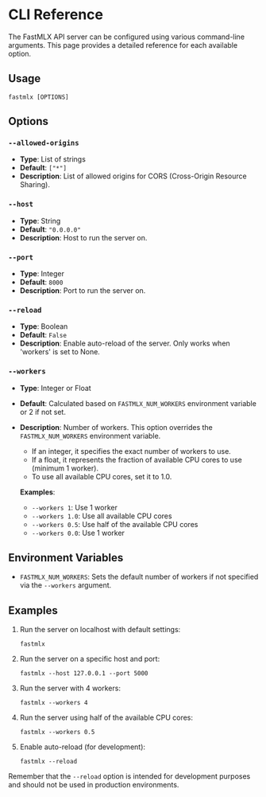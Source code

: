 # CLI Reference

The FastMLX API server can be configured using various command-line arguments. This page provides a detailed reference for each available option.

## Usage

```
fastmlx [OPTIONS]
```

## Options

### `--allowed-origins`

- **Type**: List of strings
- **Default**: `["*"]`
- **Description**: List of allowed origins for CORS (Cross-Origin Resource Sharing).

### `--host`

- **Type**: String
- **Default**: `"0.0.0.0"`
- **Description**: Host to run the server on.

### `--port`

- **Type**: Integer
- **Default**: `8000`
- **Description**: Port to run the server on.

### `--reload`

- **Type**: Boolean
- **Default**: `False`
- **Description**: Enable auto-reload of the server. Only works when 'workers' is set to None.

### `--workers`

- **Type**: Integer or Float
- **Default**: Calculated based on `FASTMLX_NUM_WORKERS` environment variable or 2 if not set.
- **Description**: Number of workers. This option overrides the `FASTMLX_NUM_WORKERS` environment variable.

  - If an integer, it specifies the exact number of workers to use.
  - If a float, it represents the fraction of available CPU cores to use (minimum 1 worker).
  - To use all available CPU cores, set it to 1.0.

  **Examples**:
  - `--workers 1`: Use 1 worker
  - `--workers 1.0`: Use all available CPU cores
  - `--workers 0.5`: Use half of the available CPU cores
  - `--workers 0.0`: Use 1 worker

## Environment Variables

- `FASTMLX_NUM_WORKERS`: Sets the default number of workers if not specified via the `--workers` argument.

## Examples

1. Run the server on localhost with default settings:
   ```
   fastmlx
   ```

2. Run the server on a specific host and port:
   ```
   fastmlx --host 127.0.0.1 --port 5000
   ```

3. Run the server with 4 workers:
   ```
   fastmlx --workers 4
   ```

4. Run the server using half of the available CPU cores:
   ```
   fastmlx --workers 0.5
   ```

5. Enable auto-reload (for development):
   ```
   fastmlx --reload
   ```

Remember that the `--reload` option is intended for development purposes and should not be used in production environments.